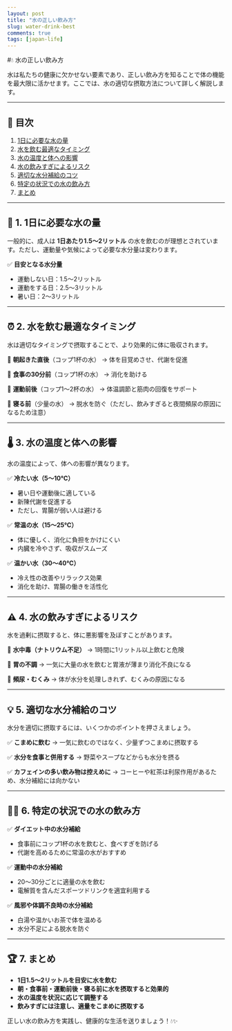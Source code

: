 ```yaml
---
layout: post
title: "水の正しい飲み方"
slug: water-drink-best
comments: true
tags: [japan-life]
---
```


#💧 水の正しい飲み方

水は私たちの健康に欠かせない要素であり、正しい飲み方を知ることで体の機能を最大限に活かせます。ここでは、水の適切な摂取方法について詳しく解説します。

---

## 📌 目次

1. [1日に必要な水の量](#-1日に必要な水の量)
2. [水を飲む最適なタイミング](#-水を飲む最適なタイミング)
3. [水の温度と体への影響](#-水の温度と体への影響)
4. [水の飲みすぎによるリスク](#-水の飲みすぎによるリスク)
5. [適切な水分補給のコツ](#-適切な水分補給のコツ)
6. [特定の状況での水の飲み方](#-特定の状況での水の飲み方)
7. [まとめ](#-まとめ)

---

## 🥤 1. 1日に必要な水の量

一般的に、成人は **1日あたり1.5～2リットル** の水を飲むのが理想とされています。ただし、運動量や気候によって必要な水分量は変わります。

✅ **目安となる水分量**
- 運動しない日：1.5～2リットル
- 運動をする日：2.5～3リットル
- 暑い日：2～3リットル

---

## ⏰ 2. 水を飲む最適なタイミング

水は適切なタイミングで摂取することで、より効果的に体に吸収されます。

🔹 **朝起きた直後**（コップ1杯の水） → 体を目覚めさせ、代謝を促進

🔹 **食事の30分前**（コップ1杯の水） → 消化を助ける

🔹 **運動前後**（コップ1～2杯の水） → 体温調節と筋肉の回復をサポート

🔹 **寝る前**（少量の水） → 脱水を防ぐ（ただし、飲みすぎると夜間頻尿の原因になるため注意）

---

## 🌡 3. 水の温度と体への影響

水の温度によって、体への影響が異なります。

✅ **冷たい水（5～10℃）**
- 暑い日や運動後に適している
- 新陳代謝を促進する
- ただし、胃腸が弱い人は避ける

✅ **常温の水（15～25℃）**
- 体に優しく、消化に負担をかけにくい
- 内臓を冷やさず、吸収がスムーズ

✅ **温かい水（30～40℃）**
- 冷え性の改善やリラックス効果
- 消化を助け、胃腸の働きを活性化

---

## ⚠ 4. 水の飲みすぎによるリスク

水を過剰に摂取すると、体に悪影響を及ぼすことがあります。

🔹 **水中毒（ナトリウム不足）** → 1時間に1リットル以上飲むと危険

🔹 **胃の不調** → 一気に大量の水を飲むと胃液が薄まり消化不良になる

🔹 **頻尿・むくみ** → 体が水分を処理しきれず、むくみの原因になる

---

## 💡 5. 適切な水分補給のコツ

水分を適切に摂取するには、いくつかのポイントを押さえましょう。

✅ **こまめに飲む** → 一気に飲むのではなく、少量ずつこまめに摂取する

✅ **水分を食事と併用する** → 野菜やスープなどからも水分を摂る

✅ **カフェインの多い飲み物は控えめに** → コーヒーや紅茶は利尿作用があるため、水分補給には向かない

---

## 🏃‍♂️ 6. 特定の状況での水の飲み方

✅ **ダイエット中の水分補給**
- 食事前にコップ1杯の水を飲むと、食べすぎを防げる
- 代謝を高めるために常温の水がおすすめ

✅ **運動中の水分補給**
- 20～30分ごとに適量の水を飲む
- 電解質を含んだスポーツドリンクを適宜利用する

✅ **風邪や体調不良時の水分補給**
- 白湯や温かいお茶で体を温める
- 水分不足による脱水を防ぐ

---

## 🏆 7. まとめ

- **1日1.5～2リットルを目安に水を飲む**
- **朝・食事前・運動前後・寝る前に水を摂取すると効果的**
- **水の温度を状況に応じて調整する**
- **飲みすぎには注意し、適量をこまめに摂取する**

正しい水の飲み方を実践し、健康的な生活を送りましょう！💧✨

